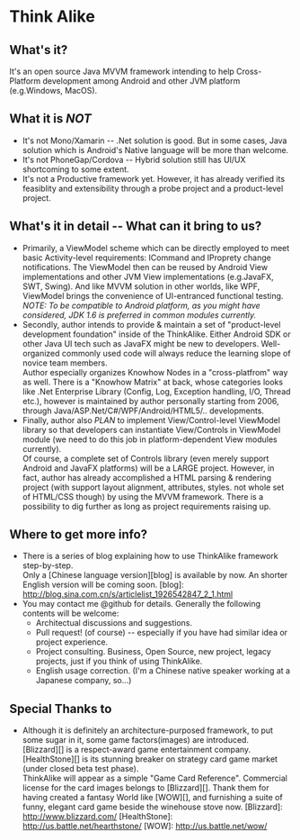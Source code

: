 Think Alike
===========

What's it?
----------
It's an open source Java MVVM framework intending to help Cross-Platform development among Android and other JVM platform (e.g.Windows, MacOS).

What it is *NOT*
----------------
* It's not Mono/Xamarin -- .Net solution is good. But in some cases, Java solution which is Android's Native language will be more than welcome.
* It's not PhoneGap/Cordova -- Hybrid solution still has UI/UX shortcoming to some extent.
* It's not a Productive framework yet. However, it has already verified its feasiblity and extensibility through a probe project and a product-level project.

What's it in detail -- What can it bring to us?
-----------------------------------------------
* Primarily, a ViewModel scheme which can be directly employed to meet basic Activity-level requirements: ICommand and IProprety change notifications.
  The ViewModel then can be reused by Android View implementations and other JVM View implementations (e.g.JavaFX, SWT, Swing). 
  And like MVVM solution in other worlds, like WPF, ViewModel brings the convenience of UI-entranced functional testing.  
  *NOTE: To be compatible to Android platform, as you might have considered, JDK 1.6 is preferred in common modules currently.*
* Secondly, author intends to provide & maintain a set of "product-level development foundation" inside of the ThinkAlike.
  Either Android SDK or other Java UI tech such as JavaFX might be new to developers. Well-organized commonly used code will always reduce the learning slope of novice team members.  
  Author especially organizes Knowhow Nodes in a "cross-platfrom" way as well. There is a "Knowhow Matrix" at back, whose categories looks like .Net Enterprise Library (Config, Log, Exception handling, I/O, Thread etc.), however is maintained by author personally starting from 2006, through Java/ASP.Net/C#/WPF/Android/HTML5/.. developments.
* Finally, author also *PLAN* to implement View/Control-level ViewModel library so that developers can instantiate View/Controls in ViewModel module (we need to do this job in platform-dependent View modules currently).  
  Of course, a complete set of Controls library (even merely support Android and JavaFX platforms) will be a LARGE project. However, in fact, author has already accomplished a HTML parsing & rendering project (with support layout alignment, attributes, styles. not whole set of HTML/CSS though) by using the MVVM framework. There is a possibility to dig further as long as project requirements raising up.
  
Where to get more info?
-----------------------
* There is a series of blog explaining how to use ThinkAlike framework step-by-step.  
  Only a [Chinese language version][blog] is available by now. An shorter English version will be coming soon.
  [blog]: http://blog.sina.com.cn/s/articlelist_1926542847_2_1.html
* You may contact me @github for details. Generally the following contents will be welcome: 
  * Architectual discussions and suggestions.
  * Pull request! (of course) -- especially if you have had similar idea or project experience.
  * Project consulting. Business, Open Source, new project, legacy projects, just if you think of using ThinkAlike.
  * English usage correction. (I'm a Chinese native speaker working at a Japanese company, so...)

Special Thanks to 
-----------------------
* Although it is definitely an architecture-purposed framework, to put some sugar in it, some game factors(images) are introduced.  
  [Blizzard][] is a respect-award game entertainment company.  
  [HealthStone][] is its stunning breaker on strategy card game market (under closed beta test phase).  
  ThinkAlike will appear as a simple "Game Card Reference". Commercial license for the card images belongs to [Blizzard][]. Thank them for having created a fantasy World like [WOW][], and furnishing a suite of funny, elegant card game beside the winehouse stove now. 
  [Blizzard]: http://www.blizzard.com/
  [HealthStone]: http://us.battle.net/hearthstone/
  [WOW]: http://us.battle.net/wow/


